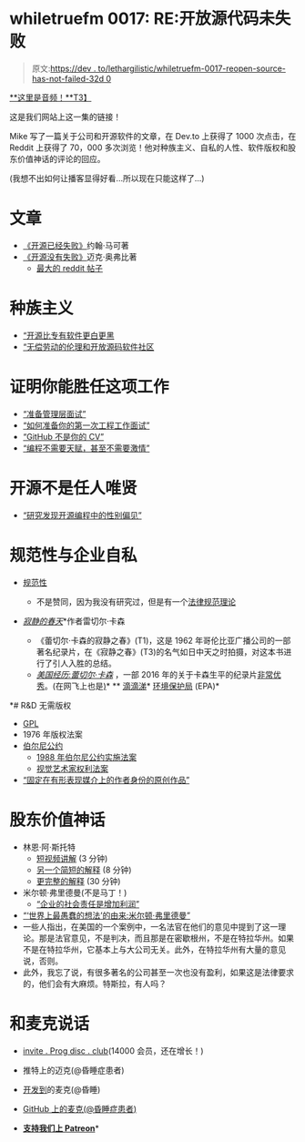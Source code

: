 # whiletruefm 0017: RE:开放源代码未失败

> 原文:[https://dev . to/lethargilistic/whiletruefm-0017-reopen-source-has-not-failed-32d 0](https://dev.to/lethargilistic/whiletruefm-0017-reopen-source-has-not-failed-32d0)

[**这里是音频！**T3】](https://s3.us-east-2.amazonaws.com/whiletrue.fm/whiletruefm-0017.m4a)

这是我们网站上这一集的链接！

Mike 写了一篇关于公司和开源软件的文章，在 Dev.to 上获得了 1000 次点击，在 Reddit 上获得了 70，000 多次浏览！他对种族主义、自私的人性、软件版权和股东价值神话的评论的回应。

(我想不出如何让播客显得好看...所以现在只能这样了...)

# [](#the-articles)文章

*   [《开源已经失败》](https://medium.com/@johnmark/why-open-source-failed-6cae5d6a9f6)约翰·马可著
*   [《开源没有失败》](https://dev.to/lethargilistic/open-source-has-not-failed-dont-cover-up-corporate-abuse-of-open-source-3ffe)迈克·奥弗比著
    *   [最大的 reddit 帖子](https://www.reddit.com/r/programming/comments/987z7p/open_source_has_not_failed_dont_cover_up/)

# [](#racism)种族主义

*   [“开源比专有软件更白更黑](https://readwrite.com/2013/12/11/open-source-diversity/)
*   [“无偿劳动的伦理和开放源码软件社区](https://www.ashedryden.com/blog/the-ethics-of-unpaid-labor-and-the-oss-community)

# [](#proving-you-can-do-the-job)证明你能胜任这项工作

*   [“准备管理层面试”](https://www.oriontalent.com/military-job-seekers/transition-resources/interviewing/management-interview.aspx#Management-Interview-Questions)
*   [“如何准备你的第一次工程工作面试”](https://www.theengineer.co.uk/prepare-engineering-job-interview/)
*   [“GitHub 不是你的 CV”](https://blog.jcoglan.com/2013/11/15/why-github-is-not-your-cv/)
*   [“编程不需要天赋，甚至不需要激情”](https://medium.com/@WordcorpGlobal/programming-doesnt-require-talent-or-even-passion-11422270e1e4)

# [](#open-source-is-not-a-meritocracy)开源不是任人唯贤

*   [“研究发现开源编程中的性别偏见”](https://news.ncsu.edu/2017/05/gender-bias-in-programming-2017/)

# [](#normativity-and-corporate-selfishness)规范性与企业自私

*   [规范性](https://en.wikipedia.org/wiki/Normative)
    *   不是赞同，因为我没有研究过，但是有一个[法律规范理论](http://scholarship.law.wm.edu/cgi/viewcontent.cgi?article=2772&context=wmlr)
*   [*寂静的春天*](https://en.wikipedia.org/wiki/Silent_Spring)*作者雷切尔·卡森

    *   《蕾切尔·卡森的寂静之春》(T1)，这是 1962 年哥伦比亚广播公司的一部著名纪录片，在《寂静之春》(T3)的名气如日中天之时拍摄，对这本书进行了引人入胜的总结。
    *   [*美国经历:蕾切尔·卡森*](http://www.pbs.org/wgbh/americanexperience/films/rachel-carson/) ，一部 2016 年的关于卡森生平的纪录片[非常优秀](https://letterboxd.com/lethargilistic/film/american-experience-rachel-carson/)。(在网飞上也是[)](https://www.netflix.com/watch/80991258)* 
**   [滴滴涕](https://en.wikipedia.org/wiki/DDT)*   [环境保护局](https://en.wikipedia.org/wiki/United_States_Environmental_Protection_Agency) (EPA)*

 *# R&D 无需版权

*   [GPL](https://www.gnu.org/licenses/gpl.html)
*   1976 年版权法案
*   [伯尔尼公约](https://en.wikipedia.org/wiki/Berne_Convention)
    *   [1988 年伯尔尼公约实施法案](https://en.wikipedia.org/wiki/Berne_Convention_Implementation_Act_of_1988)
    *   [视觉艺术家权利法案](https://en.wikipedia.org/wiki/Visual_Artists_Rights_Act)
*   [“固定在有形表现媒介上的作者身份的原创作品”](https://www.law.cornell.edu/uscode/text/17/102)

# [](#the-shareholder-value-myth)股东价值神话

*   林恩·阿·斯托特
    *   [短视频讲解](https://www.youtube.com/watch?v=ZzztBF9nprA) (3 分钟)
    *   [另一个简短的解释](https://www.youtube.com/watch?v=fMNuDZYiqTY) (8 分钟)
    *   [更完整的解释](https://www.youtube.com/watch?v=s5Eoy988728&t=1192s) (30 分钟)
*   米尔顿·弗里德曼(不是马丁！)
    *   [“企业的社会责任是增加利润”](https://www.colorado.edu/studentgroups/libertarians/issues/friedman-soc-resp-business.html)
*   [“‘世界上最愚蠢的想法’的由来:米尔顿·弗里德曼”](https://www.forbes.com/sites/stevedenning/2013/06/26/the-origin-of-the-worlds-dumbest-idea-milton-friedman/#1131675c870e)
*   一些人指出，在美国的一个案例中，一名法官在他们的意见中提到了这一理论。那是法官意见，不是判决，而且那是在密歇根州，不是在特拉华州。如果不是在特拉华州，它基本上与大公司无关。此外，在特拉华州有大量的意见说，否则。
*   此外，我忘了说，有很多著名的公司甚至一次也没有盈利，如果这是法律要求的，他们会有大麻烦。特斯拉，有人吗？

# [](#talk-to-mike)和麦克说话

*   [invite . Prog disc . club](https://invite.progdisc.club)(14000 会员，还在增长！)
*   推特上的迈克(@昏睡症患者)
*   [开发到](https://dev.to/lethargilistic)的麦克(@昏睡)
*   [GitHub 上的麦克(@昏睡症患者)](https://github.com/lethargilistic)

*   [**支持我们上 Patreon**](https://www.patreon.com/whiletruefm)*